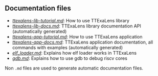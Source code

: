 ## Documentation files

- [*ttexalens-lib-tutorial.md*](ttexalens-lib-tutorial.md): How to use TTExaLens library
- [*ttexalens-lib-docs.md*](ttexalens-lib-docs.md): TTExaLens library documentation API (automatically generated)
- [*ttexalens-app-tutorial.md*](ttexalens-app-tutorial.md): How to use TTExaLens application
- [*ttexalens-app-docs.md*](ttexalens-app-docs.md): TTExaLens application documentation, all commands with examples (automatically generated)
- [*elf_loader.md*](elf_loader.md): Explains how elf loader works in TTExaLens
- [*gdb.md*](gdb.md): Explains how to use gdb to debug riscv cores

Non `.md` files are used to generate automatic documentation files.

